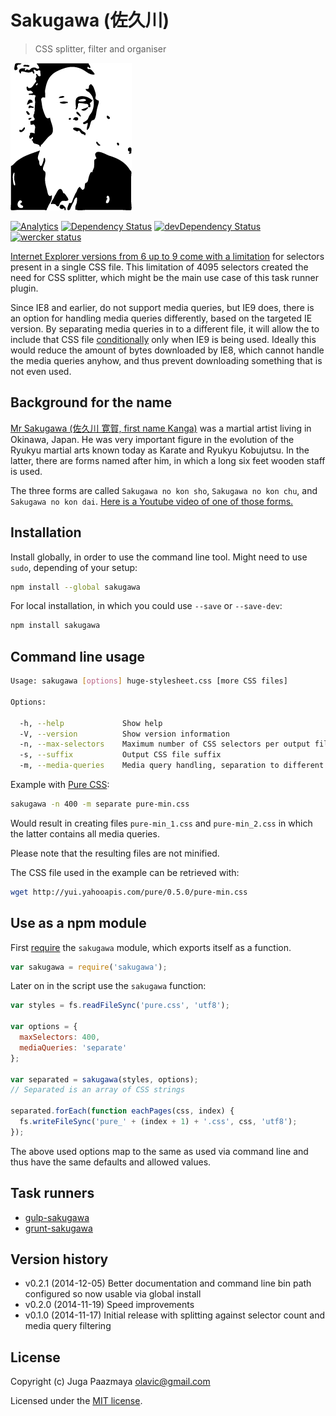 # Sakugawa (佐久川)

> CSS splitter, filter and organiser

![Mr Sakugawa](./logo.png)

[![Analytics](https://ga-beacon.appspot.com/UA-2643697-15/sakugawa/index)](https://github.com/igrigorik/ga-beacon)
[![Dependency Status](https://img.shields.io/david/paazmaya/sakugawa.svg?style=flat-square)](https://david-dm.org/paazmaya/sakugawa)
[![devDependency Status](https://img.shields.io/david/dev/paazmaya/sakugawa.svg?style=flat-square)](https://david-dm.org/paazmaya/sakugawa#info=devDependencies)
[![wercker status](https://img.shields.io/wercker/ci/d1673adc6fdf3e5c3e4234986517ebc3.svg?style=flat-square "wercker status")](https://app.wercker.com/project/bykey/d1673adc6fdf3e5c3e4234986517ebc3)

[Internet Explorer versions from 6 up to 9 come with a limitation][ieinternals] for
selectors present in a single CSS file. This limitation of 4095 selectors created the
need for CSS splitter, which might be the main use case of this task runner plugin.

Since IE8 and earlier, do not support media queries, but IE9 does, there is an option for handling
media queries differently, based on the targeted IE version. By separating media queries in
to a different file, it will allow the to include that CSS file [conditionally][] only when
IE9 is being used. Ideally this would reduce the amount of bytes downloaded by IE8, which
cannot handle the media queries anyhow, and thus prevent downloading something that is not
even used.


## Background for the name

[Mr Sakugawa (佐久川 寛賀, first name Kanga)](http://en.wikipedia.org/wiki/Sakugawa_Kanga)
was a martial artist living in Okinawa, Japan.
He was very important figure in the evolution of the Ryukyu martial arts known today as
Karate and Ryukyu Kobujutsu. In the latter, there are forms named after him,
in which a long six feet wooden staff is used.

The three forms are called `Sakugawa no kon sho`, `Sakugawa no kon chu`, and `Sakugawa no kon dai`.
[Here is a Youtube video of one of those forms.](https://www.youtube.com/watch?v=KF4nERzknmI)


## Installation

Install globally, in order to use the command line tool.
Might need to use `sudo`, depending of your setup:

```sh
npm install --global sakugawa
```

For local installation, in which you could use `--save` or `--save-dev`:

```sh
npm install sakugawa
```


## Command line usage

```sh
Usage: sakugawa [options] huge-stylesheet.css [more CSS files]

Options:

  -h, --help             Show help
  -V, --version          Show version information
  -n, --max-selectors    Maximum number of CSS selectors per output file
  -s, --suffix           Output CSS file suffix
  -m, --media-queries    Media query handling, separation to different file (separate) or ignorance (ignore). By default included
```

Example with [Pure CSS](http://purecss.io/ "A set of small, responsive CSS modules that you can use in every web project"):

```sh
sakugawa -n 400 -m separate pure-min.css
```

Would result in creating files `pure-min_1.css` and `pure-min_2.css` in which the latter contains all media queries.

Please note that the resulting files are not minified.

The CSS file used in the example can be retrieved with:

```sh
wget http://yui.yahooapis.com/pure/0.5.0/pure-min.css
```


## Use as a npm module

First [require][] the `sakugawa` module, which exports itself as a function.

```js
var sakugawa = require('sakugawa');
```

Later on in the script use the `sakugawa` function:

```js
var styles = fs.readFileSync('pure.css', 'utf8');

var options = {
  maxSelectors: 400,
  mediaQueries: 'separate'
};

var separated = sakugawa(styles, options);
// Separated is an array of CSS strings

separated.forEach(function eachPages(css, index) {
  fs.writeFileSync('pure_' + (index + 1) + '.css', css, 'utf8');
});
```

The above used options map to the same as used via command line and thus have the same
defaults and allowed values.


## Task runners

* [gulp-sakugawa](https://github.com/paazmaya/gulp-sakugawa "Run Sakugawa via gulp, for CSS splitting, filtering and organising")
* [grunt-sakugawa](https://github.com/paazmaya/grunt-sakugawa "Run Sakugawa via Grunt, for CSS splitting, filtering and organising")


## Version history

* v0.2.1 (2014-12-05) Better documentation and command line bin path configured so now usable via global install
* v0.2.0 (2014-11-19) Speed improvements
* v0.1.0 (2014-11-17) Initial release with splitting against selector count and media query filtering


## License

Copyright (c) Juga Paazmaya <olavic@gmail.com>

Licensed under the [MIT license](LICENSE).


[ieinternals]: http://blogs.msdn.com/b/ieinternals/archive/2011/05/14/10164546.aspx "Stylesheet Limits in Internet Explorer"
[conditionally]: http://www.quirksmode.org/css/condcom.html "Conditional comments"
[require]: http://nodejs.org/api/modules.html#modules_module_require_id "The module.require method provides a way to load a module as if require() was called from the original module"
